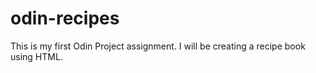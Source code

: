 # odin-recipes
This is my first Odin Project assignment. I will be creating a recipe book using HTML.